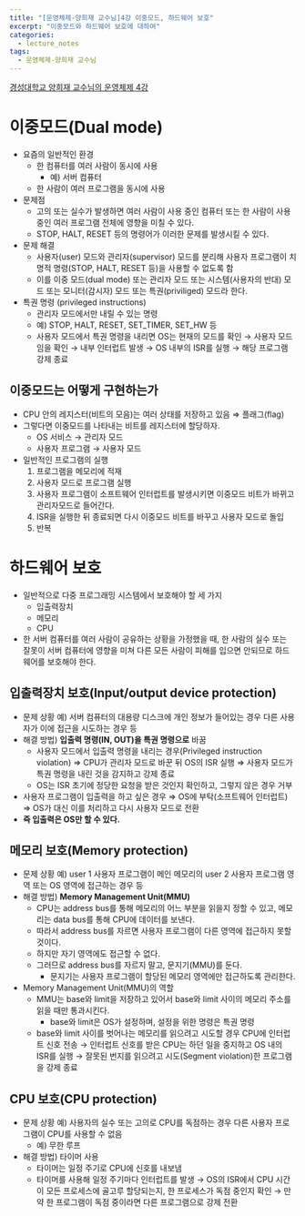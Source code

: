 ```yaml
---
title: "[운영체제-양희재 교수님]4강 이중모드, 하드웨어 보호"
excerpt: "이중모드와 하드웨어 보호에 대하여"
categories:
  - lecture_notes
tags:
  - 운영체제-양희재 교수님
---
```


[경성대학교 양희재 교수님의 운영체제 4강](http://www.kocw.net/home/cview.do?lid=4d6edd5be1bf7328)


# 이중모드(Dual mode)

- 요즘의 일반적인 환경
    - 한 컴퓨터를 여러 사람이 동시에 사용
        - 예) 서버 컴퓨터
    - 한 사람이 여러 프로그램을 동시에 사용
- 문제점
    - 고의 또는 실수가 발생하면 여러 사람이 사용 중인 컴퓨터 또는 한 사람이 사용 중인 여러 프로그램 전체에 영향을 미칠 수 있다.
    - STOP, HALT, RESET 등의 명령어가 이러한 문제를 발생시킬 수 있다.
- 문제 해결
    - 사용자(user) 모드와 관리자(supervisor) 모드를 분리해 사용자 프로그램이 치명적 명령(STOP, HALT, RESET 등)을 사용할 수 없도록 함
    - 이를 이중 모드(dual mode) 또는 관리자 모드 또는 시스템(사용자의 반대) 모드 또는 모니터(감시자) 모드 또는 특권(priviliged) 모드라 한다.
- 특권 명령 (privileged instructions)
    - 관리자 모드에서만 내릴 수 있는 명령
    - 예) STOP, HALT, RESET, SET_TIMER, SET_HW 등
    - 사용자 모드에서 특권 명령을 내리면 OS는 현재의 모드를 확인 → 사용자 모드임을 확인 → 내부 인터럽트 발생 → OS 내부의 ISR를 실행 → 해당 프로그램 강제 종료

## 이중모드는 어떻게 구현하는가

- CPU 안의 레지스터(비트의 모음)는 여러 상태를 저장하고 있음 ⇒ 플래그(flag)
- 그렇다면 이중모드를 나타내는 비트를 레지스터에 할당하자.
    - OS 서비스 → 관리자 모드
    - 사용자 프로그램 → 사용자 모드
- 일반적인 프로그램의 실행
    1. 프로그램을 메모리에 적재
    2. 사용자 모드로 프로그램 실행
    3. 사용자 프로그램이 소프트웨어 인터럽트를 발생시키면 이중모드 비트가 바뀌고 관리자모드로 들어간다.
    4. ISR을 실행한 뒤 종료되면 다시 이중모드 비트를 바꾸고 사용자 모드로 돌입
    5. 반복

# 하드웨어 보호

- 일반적으로 다중 프로그래밍 시스템에서 보호해야 할 세 가지
    - 입출력장치
    - 메모리
    - CPU
- 한 서버 컴퓨터를 여러 사람이 공유하는 상황을 가정했을 때, 한 사람의 실수 또는 잘못이 서버 컴퓨터에 영향을 미쳐 다른 모든 사람이 피해를 입으면 안되므로 하드웨어를 보호해야 한다.

## 입출력장치 보호(Input/output device protection)

- 문제 상황 예) 서버 컴퓨터의 대용량 디스크에 개인 정보가 들어있는 경우 다른 사용자가 이에 접근을 시도하는 경우 등
- 해결 방법) **입출력 명령(IN, OUT)을 특권 명령으로** 바꿈
    - 사용자 모드에서 입출력 명령을 내리는 경우(Privileged instruction violation) ⇒ CPU가 관리자 모드로 바꾼 뒤 OS의 ISR 실행 ⇒ 사용자 모드가 특권 명령을 내린 것을 감지하고 강제 종료
    - OS는 ISR 초기에 정당한 요청을 받은 것인지 확인하고, 그렇지 않은 경우 거부
- 사용자 프로그램이 입출력을 하고 싶은 경우 ⇒ OS에 부탁(소프트웨어 인터럽트) ⇒ OS가 대신 이를 처리하고 다시 사용자 모드로 전환
- **즉 입출력은 OS만 할 수 있다.**

## 메모리 보호(Memory protection)

- 문제 상황 예) user 1 사용자 프로그램이 메인 메모리의 user 2 사용자 프로그램 영역 또는 OS 영역에 접근하는 경우 등
- 해결 방법) **Memory Management Unit(MMU)**
    - CPU는 address bus를 통해 메모리의 어느 부분을 읽을지 정할 수 있고, 메모리는 data bus를 통해 CPU에 데이터를 보낸다.
    - 따라서 address bus를 자르면 사용자 프로그램이 다른 영역에 접근하지 못할 것이다.
    - 하지만 자기 영역에도 접근할 수 없다.
    - 그러므로 address bus를 자르지 말고, 문지기(MMU)를 둔다.
        - 문지기는 사용자 프로그램이 할당된 메모리 영역에만 접근하도록 관리한다.
- Memory Management Unit(MMU)의 역할
    - MMU는 base와 limit을 저장하고 있어서 base와 limit 사이의 메모리 주소를 읽을 때만 통과시킨다.
        - base와 limit은 OS가 설정하며, 설정을 위한 명령은 특권 명령
    - base와 limit 사이를 벗어나는 메모리를 읽으려고 시도할 경우 CPU에 인터럽트 신호 전송 
    → 인터럽트 신호를 받은 CPU는 하던 일을 중지하고 OS 내의 ISR를 실행 
    → 잘못된 번지를 읽으려고 시도(Segment violation)한 프로그램을 강제 종료

## CPU 보호(CPU protection)

- 문제 상황 예) 사용자의 실수 또는 고의로 CPU를 독점하는 경우 다른 사용자 프로그램이 CPU를 사용할 수 없음
    - 예) 무한 루프
- 해결 방법) 타이머 사용
    - 타이머는 일정 주기로 CPU에 신호를 내보냄
    - 타이머를 사용해 일정 주기마다 인터럽트를 발생 → OS의 ISR에서 CPU 시간이 모든 프로세스에 골고루 할당되는지, 한 프로세스가 독점 중인지 확인 → 만약 한 프로그램이 독점 중이라면 다른 프로그램으로 강제 전환